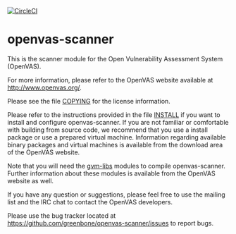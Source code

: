[![CircleCI](https://circleci.com/gh/greenbone/openvas-scanner/tree/master.svg?style=svg)](https://circleci.com/gh/greenbone/openvas-scanner/tree/master)

# openvas-scanner

This is the scanner module for the Open Vulnerability Assessment System
(OpenVAS).

For more information, please refer to the OpenVAS website available at
http://www.openvas.org/.

Please see the file [COPYING](COPYING) for the license information.

Please refer to the instructions provided in the file [INSTALL](INSTALL) if you
want to install and configure openvas-scanner. If you are not familiar or
comfortable with building from source code, we recommend that you use a install
package or use a prepared virtual machine. Information regarding available
binary packages and virtual machines is available from the download area of the
OpenVAS website.

Note that you will need the [gvm-libs](https://github.com/greenbone/gvm-libs)
modules to compile openvas-scanner. Further information about these modules is
available from the OpenVAS website as well.

If you have any question or suggestions, please feel free to use the mailing
list and the IRC chat to contact the OpenVAS developers.

Please use the bug tracker located at
https://github.com/greenbone/openvas-scanner/issues to report bugs.
